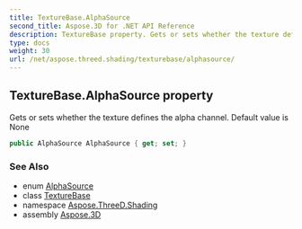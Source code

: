 ```yaml
---
title: TextureBase.AlphaSource
second_title: Aspose.3D for .NET API Reference
description: TextureBase property. Gets or sets whether the texture defines the alpha channel. Default value is None
type: docs
weight: 30
url: /net/aspose.threed.shading/texturebase/alphasource/
---
```

## TextureBase.AlphaSource property

Gets or sets whether the texture defines the alpha channel. Default value is None

```csharp
public AlphaSource AlphaSource { get; set; }
```

### See Also

* enum [AlphaSource](../../alphasource/)
* class [TextureBase](../)
* namespace [Aspose.ThreeD.Shading](../../texturebase/)
* assembly [Aspose.3D](../../../)


